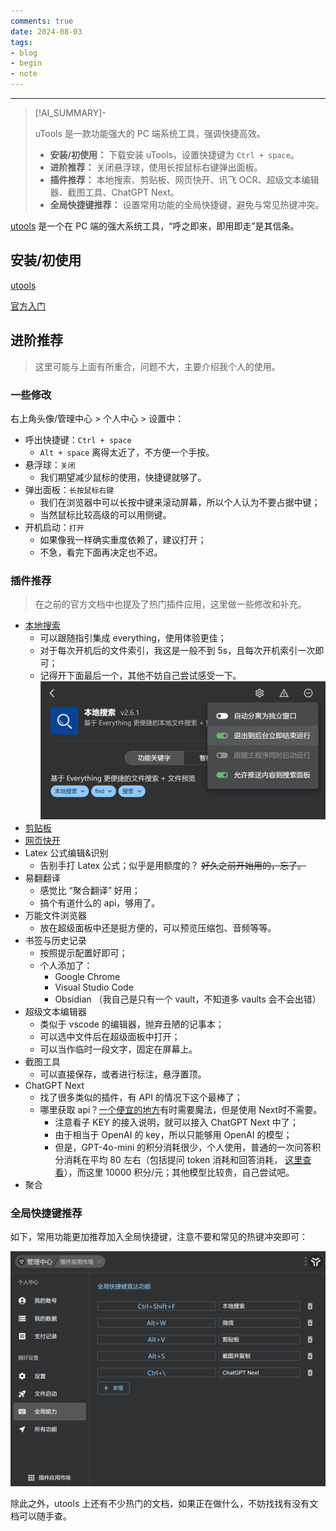 ```yaml
---
comments: true
date: 2024-08-03
tags:
- blog
- begin
- note
---
```

***

> [!AI_SUMMARY]-
> 
> uTools 是一款功能强大的 PC 端系统工具，强调快捷高效。
>
> - **安装/初使用：** 下载安装 uTools，设置快捷键为 `Ctrl + space`。
> - **进阶推荐：** 关闭悬浮球，使用长按鼠标右键弹出面板。
> - **插件推荐：** 本地搜索、剪贴板、网页快开、讯飞 OCR、超级文本编辑器、截图工具、ChatGPT Next。
> - **全局快捷键推荐：** 设置常用功能的全局快捷键，避免与常见热键冲突。

<!-- more -->

[utools](https://u.tools/?c=5idqadr0ht) 是一个在 PC 端的强大系统工具，“呼之即来，即用即走”是其信条。

## 安装/初使用

[utools](https://u.tools/?c=5idqadr0ht) 

[官方入门](https://www.u.tools/docs/guide/about-uTools.html)

## 进阶推荐

> 这里可能与上面有所重合，问题不大，主要介绍我个人的使用。

### 一些修改

右上角头像/管理中心 > 个人中心 > 设置中：

- 呼出快捷键：`Ctrl + space`
    - `Alt + space` 离得太近了，不方便一个手按。
- 悬浮球：`关闭`
    - 我们期望减少鼠标的使用，快捷键就够了。
- 弹出面板：`长按鼠标右键`
    - 我们在浏览器中可以长按中键来滚动屏幕，所以个人认为不要占据中键；
    - 当然鼠标比较高级的可以用侧键。
- 开机启动：`打开`
    - 如果像我一样确实重度依赖了，建议打开；
    - 不急，看完下面再决定也不迟。

### 插件推荐

> 在之前的官方文档中也提及了热门插件应用，这里做一些修改和补充。

- [本地搜索](https://www.u.tools/docs/guide/plugin-local-search.html)
    - 可以跟随指引集成 everything，使用体验更佳；
    - 对于每次开机后的文件索引，我这是一般不到 5s，且每次开机索引一次即可；
    - 记得开下面最后一个，其他不妨自己尝试感受一下。![](attachments/Utools_begin.png)
- [剪贴板](https://www.u.tools/docs/guide/plugin-clipboard.html)
- [网页快开](https://www.u.tools/docs/guide/plugin-open-web.html)
- Latex 公式编辑&识别
    - 告别手打 Latex 公式；似乎是用额度的？ ~~好久之前开始用的，忘了。~~
- 易翻翻译
    - 感觉比 “聚合翻译” 好用；
    - 搞个有道什么的 api，够用了。
- 万能文件浏览器
    - 放在超级面板中还是挺方便的，可以预览压缩包、音频等等。
- 书签与历史记录
    - 按照提示配置好即可；
    - 个人添加了：
        - Google Chrome
        - Visual Studio Code
        - Obsidian （我自己是只有一个 vault，不知道多 vaults 会不会出错）
- 超级文本编辑器
    - 类似于 vscode 的编辑器，抛弃丑陋的记事本；
    - 可以选中文件后在超级面板中打开；
    - 可以当作临时一段文字，固定在屏幕上。
- 截图工具
    - 可以直接保存，或者进行标注，悬浮置顶。
- ChatGPT Next
    - 找了很多类似的插件，有 API 的情况下这个最棒了；
    - 哪里获取 api？[一个便宜的地方](https://www.openai-hk.com/docs/openai/api-key.html)有时需要魔法，但是使用 Next时不需要。
        - 注意看子 KEY 的接入说明，就可以接入 ChatGPT Next 中了；
        - 由于相当于 OpenAI 的 key，所以只能够用 OpenAI 的模型；
        - 但是，GPT-4o-mini 的积分消耗很少，个人使用，普通的一次问答积分消耗在平均 80 左右（包括提问 token 消耗和回答消耗， [这里查看](https://www.openai-hk.com/v3/ai/)），而这里 10000 积分/元；其他模型比较贵，自己尝试吧。
- 聚合

### 全局快捷键推荐

如下，常用功能更加推荐加入全局快捷键，注意不要和常见的热键冲突即可：

![|500](attachments/Utools_begin-1.png)

除此之外，utools 上还有不少热门的文档，如果正在做什么，不妨找找有没有文档可以随手查。
